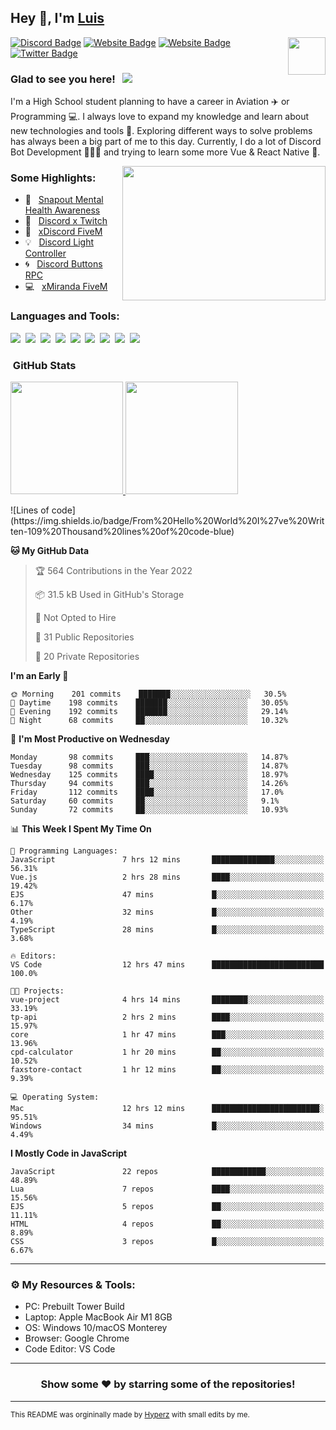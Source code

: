 ## Hey 👋, I'm [Luis](https://hypnoticsiege.net/) 

<img align="right" height="60" width="60" alt="" src="https://hypnoticsiege.net/images/uploads/logo.png" />

[![Discord Badge](https://img.shields.io/badge/-Discord-000000?style=flat-square&logo=Discord&logoColor=white)](https://hypnoticsiege.net/discord)
[![Website Badge](https://img.shields.io/badge/Snowside-000000?style=flat-square&logo=snowpack&logoColor=blue)](https://hypnoticsiege.net/snowside)
[![Website Badge](https://img.shields.io/badge/Website-000000?style=flat-square&logo=google-chrome&logoColor=white)](https://hypnoticsiege.net/)
[![Twitter Badge](https://img.shields.io/badge/-Twitter-000000?style=flat-square&logo=Twitter&logoColor=blue)](https://twitter.com/hypnoticsiege)

### Glad to see you here! &nbsp; ![](https://komarev.com/ghpvc/?username=HypnoticSiege&label=Views&color=blue&style=plastic) 

I'm a High School student planning to have a career in Aviation ✈️ or Programming 💻. I always love to expand my knowledge and learn about new technologies and tools 🔨.  Exploring different ways to solve problems has always been a big part of me to this day. Currently, I do a lot of Discord Bot Development 👨🏻‍💻 and trying to learn some more Vue & React Native 👀.

<img align="right" height="215" width="325" alt="" src="https://cdn.dribbble.com/users/416610/screenshots/4801105/coding_desk_flat_vector_ui_ux_design_illustration_motion_animation_gif2.gif" />


### Some Highlights:

- 📌 &nbsp; [Snapout Mental Health Awareness](https://snapout.nl/)
- 🚀 &nbsp; [Discord x Twitch](https://github.com/HypnoticSiege/Discord-x-Twitch)
- 🏫 &nbsp; [xDiscord FiveM](https://github.com/HypnoticSiege/xDiscord)
- 💡 &nbsp; [Discord Light Controller](https://github.com/HypnoticSiege/discord-light-controller)
- 🌀 &nbsp; [Discord Buttons RPC](https://github.com/HypnoticSiege/Discord-Buttons-RPC)
- 💻 &nbsp; [xMiranda FiveM](https://github.com/HypnoticSiege/xMiranda)

### Languages and Tools:

![](https://img.shields.io/badge/JavaScript-000000?style=for-the-badge&logo=javascript&logoColor=yellow)&nbsp;
![](https://img.shields.io/badge/Node.js-000000?style=for-the-badge&logo=node.js&logoColor=green)&nbsp;
![](https://img.shields.io/badge/HTML5-000000?style=for-the-badge&logo=html5&logoColor=orange)&nbsp;
![](https://img.shields.io/badge/CSS3-000000?style=for-the-badge&logo=css3&logoColor=blue)&nbsp;
![](https://img.shields.io/badge/Typescript-000000?style=for-the-badge&logo=typescript&logoColor=blue)&nbsp;
![](https://img.shields.io/badge/Windows-000000?style=for-the-badge&logo=windows&logoColor=blue)&nbsp;
![](https://img.shields.io/badge/Linux-000000?style=for-the-badge&logo=linux&logoColor=orange)&nbsp;
![](https://img.shields.io/badge/Discord-000000?style=for-the-badge&logo=discord&logoColor=white)&nbsp;
![](https://img.shields.io/badge/GitHub-000000?style=for-the-badge&logo=github&logoColor=white)&nbsp;

### &nbsp;GitHub Stats

<p align="left">
<a href="https://github.com/HypnoticSiege">
  <img height="180em" src="https://github-readme-stats-eight-theta.vercel.app/api?username=HypnoticSiege&show_icons=true&theme=react&include_all_commits=true&count_private=true"/>
  <img height="180em" src="https://github-readme-stats-eight-theta.vercel.app/api/top-langs/?username=HypnoticSiege&layout=compact&langs_count=8&theme=react"/>
  </a>
</p>
<!--START_SECTION:waka-->
![Lines of code](https://img.shields.io/badge/From%20Hello%20World%20I%27ve%20Written-109%20Thousand%20lines%20of%20code-blue)

**🐱 My GitHub Data** 

> 🏆 564 Contributions in the Year 2022
 > 
> 📦 31.5 kB Used in GitHub's Storage 
 > 
> 🚫 Not Opted to Hire
 > 
> 📜 31 Public Repositories 
 > 
> 🔑 20 Private Repositories  
 > 
**I'm an Early 🐤** 

```text
🌞 Morning    201 commits    ███████░░░░░░░░░░░░░░░░░░   30.5% 
🌆 Daytime    198 commits    ███████░░░░░░░░░░░░░░░░░░   30.05% 
🌃 Evening    192 commits    ███████░░░░░░░░░░░░░░░░░░   29.14% 
🌙 Night      68 commits     ██░░░░░░░░░░░░░░░░░░░░░░░   10.32%

```
📅 **I'm Most Productive on Wednesday** 

```text
Monday       98 commits     ███░░░░░░░░░░░░░░░░░░░░░░   14.87% 
Tuesday      98 commits     ███░░░░░░░░░░░░░░░░░░░░░░   14.87% 
Wednesday    125 commits    ████░░░░░░░░░░░░░░░░░░░░░   18.97% 
Thursday     94 commits     ███░░░░░░░░░░░░░░░░░░░░░░   14.26% 
Friday       112 commits    ████░░░░░░░░░░░░░░░░░░░░░   17.0% 
Saturday     60 commits     ██░░░░░░░░░░░░░░░░░░░░░░░   9.1% 
Sunday       72 commits     ██░░░░░░░░░░░░░░░░░░░░░░░   10.93%

```


📊 **This Week I Spent My Time On** 

```text
💬 Programming Languages: 
JavaScript               7 hrs 12 mins       ██████████████░░░░░░░░░░░   56.31% 
Vue.js                   2 hrs 28 mins       ████░░░░░░░░░░░░░░░░░░░░░   19.42% 
EJS                      47 mins             █░░░░░░░░░░░░░░░░░░░░░░░░   6.17% 
Other                    32 mins             █░░░░░░░░░░░░░░░░░░░░░░░░   4.19% 
TypeScript               28 mins             █░░░░░░░░░░░░░░░░░░░░░░░░   3.68%

🔥 Editors: 
VS Code                  12 hrs 47 mins      █████████████████████████   100.0%

🐱‍💻 Projects: 
vue-project              4 hrs 14 mins       ████████░░░░░░░░░░░░░░░░░   33.19% 
tp-api                   2 hrs 2 mins        ████░░░░░░░░░░░░░░░░░░░░░   15.97% 
core                     1 hr 47 mins        ███░░░░░░░░░░░░░░░░░░░░░░   13.96% 
cpd-calculator           1 hr 20 mins        ██░░░░░░░░░░░░░░░░░░░░░░░   10.52% 
faxstore-contact         1 hr 12 mins        ██░░░░░░░░░░░░░░░░░░░░░░░   9.39%

💻 Operating System: 
Mac                      12 hrs 12 mins      ████████████████████████░   95.51% 
Windows                  34 mins             █░░░░░░░░░░░░░░░░░░░░░░░░   4.49%

```

**I Mostly Code in JavaScript** 

```text
JavaScript               22 repos            ████████████░░░░░░░░░░░░░   48.89% 
Lua                      7 repos             ████░░░░░░░░░░░░░░░░░░░░░   15.56% 
EJS                      5 repos             ██░░░░░░░░░░░░░░░░░░░░░░░   11.11% 
HTML                     4 repos             ██░░░░░░░░░░░░░░░░░░░░░░░   8.89% 
CSS                      3 repos             █░░░░░░░░░░░░░░░░░░░░░░░░   6.67%

```



<!--END_SECTION:waka-->

---

### ⚙️ My Resources & Tools:

- PC: Prebuilt Tower Build
- Laptop: Apple MacBook Air M1 8GB
- OS: Windows 10/macOS Monterey
- Browser: Google Chrome
- Code Editor: VS Code

---

<h3 align=center>Show some ❤️ by starring some of the repositories!</h3>

---
<small>This README was orgininally made by <a href="https://hyperz.net/">Hyperz</a> with small edits by me.</small>
